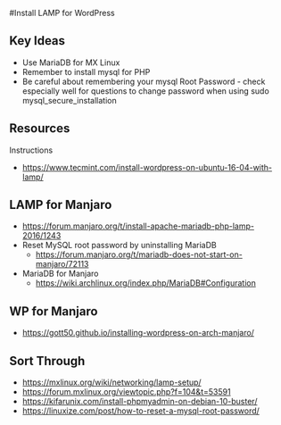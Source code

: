 #Install LAMP for WordPress

## Key Ideas
* Use MariaDB for MX Linux
* Remember to install mysql for PHP
* Be careful about remembering your mysql Root Password - check especially well for questions to change password when using sudo mysql_secure_installation

## Resources
Instructions
* https://www.tecmint.com/install-wordpress-on-ubuntu-16-04-with-lamp/


## LAMP for Manjaro
* https://forum.manjaro.org/t/install-apache-mariadb-php-lamp-2016/1243
* Reset MySQL root password by uninstalling MariaDB
  * https://forum.manjaro.org/t/mariadb-does-not-start-on-manjaro/72113
* MariaDB for Manjaro
  * https://wiki.archlinux.org/index.php/MariaDB#Configuration
## WP for Manjaro
* https://gott50.github.io/installing-wordpress-on-arch-manjaro/

## Sort Through
* https://mxlinux.org/wiki/networking/lamp-setup/
* https://forum.mxlinux.org/viewtopic.php?f=104&t=53591
* https://kifarunix.com/install-phpmyadmin-on-debian-10-buster/
* https://linuxize.com/post/how-to-reset-a-mysql-root-password/
